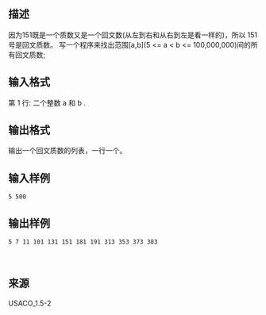 ## 描述

因为151既是一个质数又是一个回文数(从左到右和从右到左是看一样的)，所以 151 号是回文质数。 写一个程序来找出范围[a,b](5 <= a < b <= 100,000,000)间的所有回文质数; 

## 输入格式

第 1 行: 二个整数 a 和 b . 

## 输出格式

输出一个回文质数的列表，一行一个。 

## 输入样例

```plaintext
5 500
```

## 输出样例

```plaintext
5 7 11 101 131 151 181 191 313 353 373 383
```



 

## 来源

USACO_1.5-2

